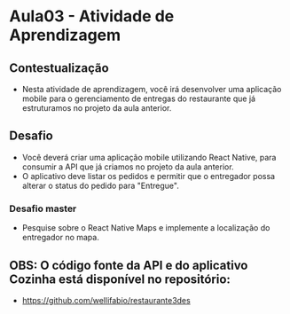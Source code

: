 # Aula03 - Atividade de Aprendizagem
## Contestualização
- Nesta atividade de aprendizagem, você irá desenvolver uma aplicação mobile para o gerenciamento de entregas do restaurante que já estruturamos no projeto da aula anterior.

## Desafio
- Você deverá criar uma aplicação mobile utilizando React Native, para consumir a API que já criamos no projeto da aula anterior.
- O aplicativo deve listar os pedidos e permitir que o entregador possa alterar o status do pedido para "Entregue".

### Desafio master
- Pesquise sobre o React Native Maps e implemente a localização do entregador no mapa.

## OBS: O código fonte da API e do aplicativo Cozinha está disponível no repositório:
- https://github.com/wellifabio/restaurante3des
